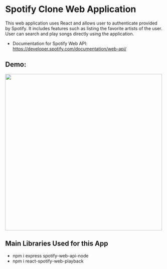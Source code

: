 # Spotify Clone Web Application

This web application uses React and allows user to authenticate provided by Spotify.
It includes features such as listing the favorite artists of the user.
User can search and play songs directly using the application.

* Documentation for Spotify Web API: https://developer.spotify.com/documentation/web-api/

## Demo: <br>
<img src="https://media.giphy.com/media/egsrwOlmtGoZz8TiMa/giphy.gif" width="500">
<br>

## Main Libraries Used for this App
* npm i express spotify-web-api-node
* npm i react-spotify-web-playback
